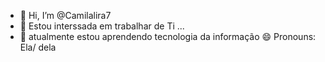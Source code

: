 - 👋 Hi, I’m @Camilalira7
- 👀 Estou interssada em trabalhar de Ti ...
- 🌱 atualmente estou aprendendo tecnologia da informação
 😄 Pronouns: Ela/ dela


<!---
Camilalira7/Camilalira7 is a ✨ special ✨ repository because its `README.md` (this file) appears on your GitHub profile.
You can click the Preview link to take a look at your changes.
--->
